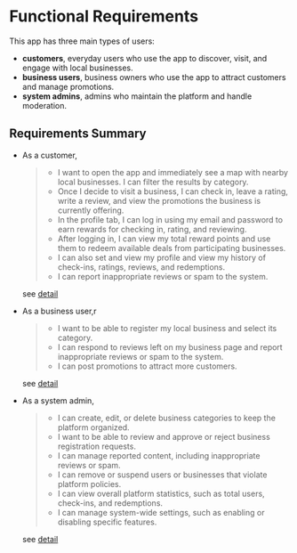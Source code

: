 # Functional Requirements

This app has three main types of users:

- **customers**, everyday users who use the app to discover, visit, and engage with local businesses.
- **business users**, business owners who use the app to attract customers and manage promotions.
- **system admins**, admins who maintain the platform and handle moderation.

## Requirements Summary

- As a customer,

  > + I want to open the app and immediately see a map with nearby local businesses. I can filter the results by category.
  > + Once I decide to visit a business, I can check in, leave a rating, write a review, and view the promotions the business is currently offering.
  > + In the profile tab, I can log in using my email and password to earn rewards for checking in, rating, and reviewing.
  > + After logging in, I can view my total reward points and use them to redeem available deals from participating businesses.
  > + I can also set and view my profile and view my history of check-ins, ratings, reviews, and redemptions.
  > + I can report inappropriate reviews or spam to the system.
  >

  see [detail](customer.md)
- As a business user,r

  > + I want to be able to register my local business and select its category.
  > + I can respond to reviews left on my business page and report inappropriate reviews or spam to the system.
  > + I can post promotions to attract more customers.
  >

  see [detail](owner.md)
- As a system admin,

  > + I can create, edit, or delete business categories to keep the platform organized.
  > + I want to be able to review and approve or reject business registration requests.
  > + I can manage reported content, including inappropriate reviews or spam.
  > + I can remove or suspend users or businesses that violate platform policies.
  > + I can view overall platform statistics, such as total users, check-ins, and redemptions.
  > + I can manage system-wide settings, such as enabling or disabling specific features.
  >

  see [detail](admin.md)

